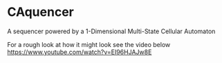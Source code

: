 CAquencer
=========

A sequencer powered by a 1-Dimensional Multi-State Cellular Automaton

For a rough look at how it might look see the video below 
https://www.youtube.com/watch?v=EI96HJAJw8E
